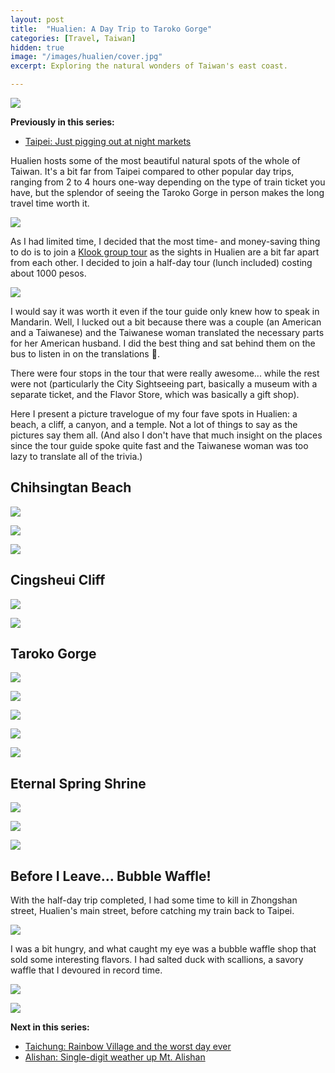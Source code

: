 ```yaml
---
layout: post
title:  "Hualien: A Day Trip to Taroko Gorge"
categories: [Travel, Taiwan]
hidden: true
image: "/images/hualien/cover.jpg"
excerpt: Exploring the natural wonders of Taiwan's east coast.

---
```


![](/images/hualien/cover.jpg)

**Previously in this series:**
* [Taipei: Just pigging out at night markets](https://piocalderon.github.io/taipei/)

Hualien hosts some of the most beautiful natural spots of the whole of Taiwan. It's a bit far from Taipei compared to other popular day trips, ranging from 2 to 4 hours one-way depending on the type of train ticket you have, but the splendor of seeing the Taroko Gorge in person makes the long travel time worth it.

![](/images/hualien/00.jpg)

As I had limited time, I decided that the most time- and money-saving thing to do is to join a [Klook group tour](https://www.klook.com/en-PH/activity/419-taroko-gorge-private-day-trips-hualien/) as the sights in Hualien are a bit far apart from each other. I decided to join a half-day tour (lunch included) costing about 1000 pesos.

![](/images/hualien/01.jpg)

I would say it was worth it even if the tour guide only knew how to speak in Mandarin. Well, I lucked out a bit because there was a couple (an American and a Taiwanese) and the Taiwanese woman translated the necessary parts for her American husband. I did the best thing and sat behind them on the bus to listen in on the translations 👦. 

There were four stops in the tour that were really awesome... while the rest were not (particularly the City Sightseeing part, basically a museum with a separate ticket, and the Flavor Store, which was basically a gift shop). 

Here I present a picture travelogue of my four fave spots in Hualien: a beach, a cliff, a canyon, and a temple. Not a lot of things to say as the pictures say them all. (And also I don't have that much insight on the places since the tour guide spoke quite fast and the Taiwanese woman was too lazy to translate all of the trivia.)

## Chihsingtan Beach

![](/images/hualien/04.jpg)

![](/images/hualien/03.jpg)

![](/images/hualien/02.jpg)

## Cingsheui Cliff

![](/images/hualien/06.jpg)

![](/images/hualien/05.jpg)

## Taroko Gorge

![](/images/hualien/11.jpg)

![](/images/hualien/07.jpg)

![](/images/hualien/08.jpg)

![](/images/hualien/09.jpg)

![](/images/hualien/10.jpg)

## Eternal Spring Shrine

![](/images/hualien/12.jpg)

![](/images/hualien/13.jpg)

![](/images/hualien/14.jpg)

## Before I Leave... Bubble Waffle!

With the half-day trip completed, I had some time to kill in Zhongshan street, Hualien's main street, before catching my train back to Taipei.

![](/images/hualien/15.jpg)

I was a bit hungry, and what caught my eye was a bubble waffle shop that sold some interesting flavors. I had salted duck with scallions, a savory waffle that I devoured in record time.

![](/images/hualien/16.jpg)

![](/images/hualien/17.jpg)

**Next in this series:**
* [Taichung: Rainbow Village and the worst day ever](https://piocalderon.github.io/taichung/)
* [Alishan: Single-digit weather up Mt. Alishan](https://piocalderon.github.io/alishan/)